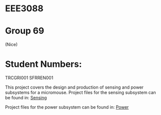 # EEE3088 
# Group 69 
(Nice)
# Student Numbers:
TRCGRI001
SFRREN001

This project covers the design and production of sensing and power subsystems for a micromouse.
Project files for the sensing subsystem can be found in: [Sensing]([https://nodejs.org/](https://github.com/griffblob/EEE3088-69/tree/main/EEE3088%20Sensing))

Project files for the power subsystem can be found in: [Power]([https://nodejs.org/](https://github.com/griffblob/EEE3088-69/tree/main/EEE3088%20Sensing))
